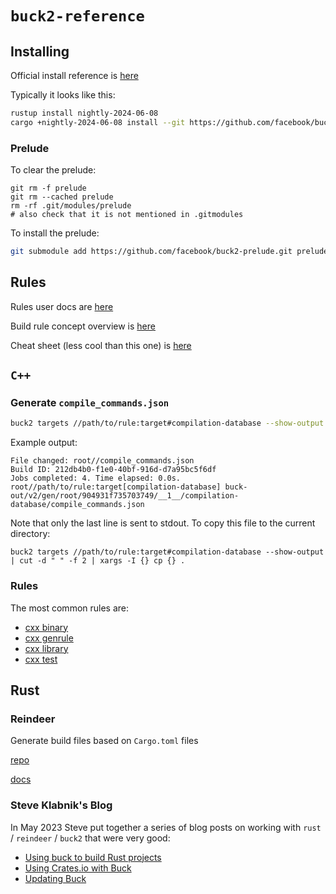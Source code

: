 # `buck2-reference`

## Installing

Official install reference is [here](https://buck2.build/docs/about/getting_started/)

Typically it looks like this:

```bash
rustup install nightly-2024-06-08
cargo +nightly-2024-06-08 install --git https://github.com/facebook/buck2.git buck2
```

### Prelude

To clear the prelude:
```
git rm -f prelude
git rm --cached prelude
rm -rf .git/modules/prelude
# also check that it is not mentioned in .gitmodules
```

To install the prelude:

```bash
git submodule add https://github.com/facebook/buck2-prelude.git prelude
```

## Rules

Rules user docs are [here](https://buck2.build/docs/prelude/globals/)

Build rule concept overview is [here](https://buck2.build/docs/concepts/build_rule/)

Cheat sheet (less cool than this one) is [here](https://buck2.build/docs/users/cheat_sheet/)

## `C++`

### Generate `compile_commands.json`

```bash
buck2 targets //path/to/rule:target#compilation-database --show-output
```
Example output:
```
File changed: root//compile_commands.json
Build ID: 212db4b0-f1e0-40bf-916d-d7a95bc5f6df
Jobs completed: 4. Time elapsed: 0.0s.
root//path/to/rule:target[compilation-database] buck-out/v2/gen/root/904931f735703749/__1__/compilation-database/compile_commands.json
```

Note that only the last line is sent to stdout. To copy this file to the current directory:

```
buck2 targets //path/to/rule:target#compilation-database --show-output | cut -d " " -f 2 | xargs -I {} cp {} .
```

### Rules

The most common rules are:

* [cxx binary](https://buck2.build/docs/prelude/globals/#cxx_binary)
* [cxx genrule](https://buck2.build/docs/prelude/globals/#cxx_genrule)
* [cxx library](https://buck2.build/docs/prelude/globals/#cxx_library)
* [cxx test](https://buck2.build/docs/prelude/globals/#cxx_test)

## Rust

### Reindeer

Generate build files based on `Cargo.toml` files

[repo](https://github.com/facebookincubator/reindeer/)

[docs](https://github.com/facebookincubator/reindeer/blob/main/docs/MANUAL.md)

### Steve Klabnik's Blog

In May 2023 Steve put together a series of blog posts on working with `rust` / `reindeer` / `buck2` that were very good:

* [Using buck to build Rust projects](https://steveklabnik.com/writing/using-buck-to-build-rust-projects)
* [Using Crates.io with Buck](https://steveklabnik.com/writing/using-cratesio-with-buck)
* [Updating Buck ](https://steveklabnik.com/writing/updating-buck)
